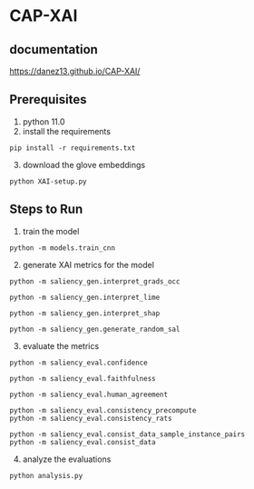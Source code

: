# CAP-XAI
## documentation
https://danez13.github.io/CAP-XAI/
## Prerequisites
1. python 11.0
2. install the requirements
```
pip install -r requirements.txt
```
3. download the glove embeddings
```
python XAI-setup.py
```
## Steps to Run
1. train the model
```
python -m models.train_cnn
```
2. generate XAI metrics for the model
```
python -m saliency_gen.interpret_grads_occ

python -m saliency_gen.interpret_lime

python -m saliency_gen.interpret_shap

python -m saliency_gen.generate_random_sal
```
3. evaluate the metrics
```
python -m saliency_eval.confidence

python -m saliency_eval.faithfulness

python -m saliency_eval.human_agreement

python -m saliency_eval.consistency_precompute
python -m saliency_eval.consistency_rats

python -m saliency_eval.consist_data_sample_instance_pairs
python -m saliency_eval.consist_data
```
4. analyze the evaluations
```
python analysis.py
```
